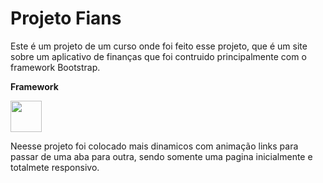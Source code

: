 # Projeto Fians

Este é um projeto de um curso onde foi feito esse projeto, que é um site sobre um aplicativo de finanças que foi contruido principalmente com o framework Bootstrap.

<strong>Framework</strong>

<img src="https://cdn.jsdelivr.net/gh/devicons/devicon/icons/bootstrap/bootstrap-original.svg" width='50'/>

Neesse projeto foi colocado mais dinamicos com animação links para passar de uma aba para outra, sendo somente uma pagina inicialmente e totalmete responsivo.